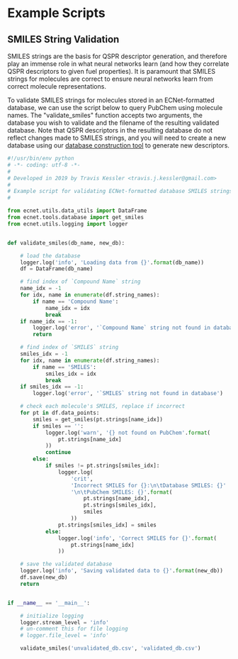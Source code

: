 # Example Scripts

## SMILES String Validation

SMILES strings are the basis for QSPR descriptor generation, and therefore play an immense role in what neural networks learn (and how they correlate QSPR descriptors to given fuel properties). It is paramount that SMILES strings for molecules are correct to ensure neural networks learn from correct molecule representations.

To validate SMILES strings for molecules stored in an ECNet-formatted database, we can use the script below to query PubChem using molecule names. The "validate_smiles" function accepts two arguments, the database you wish to validate and the filename of the resulting validated database. Note that QSPR descriptors in the resulting database do not reflect changes made to SMILES strings, and you will need to create a new database using our [database construction tool](https://ecnet.readthedocs.io/en/latest/usage/tools.html#database-creation) to generate new descriptors.

```python
#!/usr/bin/env python
# -*- coding: utf-8 -*-
#
# Developed in 2019 by Travis Kessler <travis.j.kessler@gmail.com>
#
# Example script for validating ECNet-formatted database SMILES strings
#

from ecnet.utils.data_utils import DataFrame
from ecnet.tools.database import get_smiles
from ecnet.utils.logging import logger


def validate_smiles(db_name, new_db):

    # load the database
    logger.log('info', 'Loading data from {}'.format(db_name))
    df = DataFrame(db_name)

    # find index of `Compound Name` string
    name_idx = -1
    for idx, name in enumerate(df.string_names):
        if name == 'Compound Name':
            name_idx = idx
            break
    if name_idx == -1:
        logger.log('error', '`Compound Name` string not found in database')
        return

    # find index of `SMILES` string
    smiles_idx = -1
    for idx, name in enumerate(df.string_names):
        if name == 'SMILES':
            smiles_idx = idx
            break
    if smiles_idx == -1:
        logger.log('error', '`SMILES` string not found in database')

    # check each molecule's SMILES, replace if incorrect
    for pt in df.data_points:
        smiles = get_smiles(pt.strings[name_idx])
        if smiles == '':
            logger.log('warn', '{} not found on PubChem'.format(
                pt.strings[name_idx]
            ))
            continue
        else:
            if smiles != pt.strings[smiles_idx]:
                logger.log(
                    'crit',
                    'Incorrect SMILES for {}:\n\tDatabase SMILES: {}'
                    '\n\tPubChem SMILES: {}'.format(
                        pt.strings[name_idx],
                        pt.strings[smiles_idx],
                        smiles
                    ))
                pt.strings[smiles_idx] = smiles
            else:
                logger.log('info', 'Correct SMILES for {}'.format(
                    pt.strings[name_idx]
                ))

    # save the validated database
    logger.log('info', 'Saving validated data to {}'.format(new_db))
    df.save(new_db)
    return


if __name__ == '__main__':

    # initialize logging
    logger.stream_level = 'info'
    # un-comment this for file logging
    # logger.file_level = 'info'

    validate_smiles('unvalidated_db.csv', 'validated_db.csv')

```
